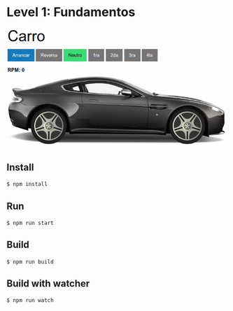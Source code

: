 # Level 1: Fundamentos

![Screenshot](./screenshot.png)

## Install

```bash
$ npm install
```

## Run

```bash
$ npm run start
```

## Build

```bash
$ npm run build
```

## Build with watcher

```bash
$ npm run watch
```
